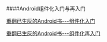 ####Android组件化入门与再入门

[重翻已生灰的Android书---组件化入门](https://www.jianshu.com/p/5f57b81c0148)

[重翻已生灰的Android书---组件化再入门](https://www.jianshu.com/p/24fbfc458cd3)

